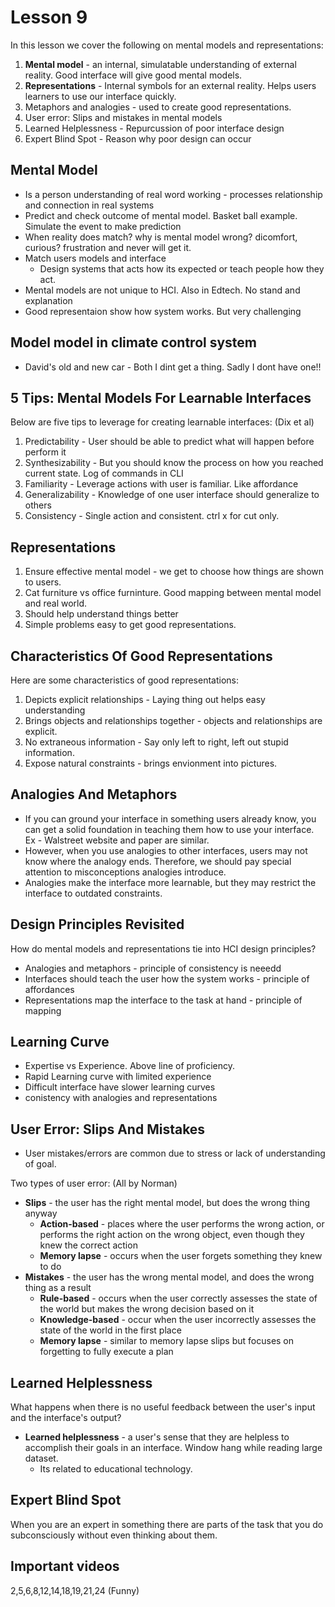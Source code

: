 # Lesson 9

In this lesson we cover the following on mental models and representations:

1. **Mental model** - an internal, simulatable understanding of external reality. Good interface will give good mental models.
2. **Representations** - Internal symbols for an external reality. Helps users learners to use our interface quickly.
3. Metaphors and analogies - used to create good representations.
4. User error: Slips and mistakes in mental models
5. Learned Helplessness - Repurcussion of poor interface design
6. Expert Blind Spot - Reason why poor design can occur


## Mental Model
- Is a person understanding of real word working - processes relationship and connection in real systems
- Predict and check outcome of mental model. Basket ball example. Simulate the event to make prediction
- When reality does match? why is mental model wrong? dicomfort, curious? frustration and never will get it.
- Match users models and interface
	* Design systems that acts how its expected or teach people how they act.	
- Mental models are not unique to HCI. Also in Edtech. No stand and explanation
- Good representaion show how system works. But very challenging

## Model model in climate control system
- David's old and new car - Both I dint get a thing. Sadly I dont have one!!

## 5 Tips: Mental Models For Learnable Interfaces

Below are five tips to leverage for creating learnable interfaces: (Dix et al)

1. Predictability - User should be able to predict what will happen before perform it
2. Synthesizability - But you should know the process on how you reached current state. Log of commands in CLI
3. Familiarity - Leverage actions with user is familiar. Like affordance
4. Generalizability - Knowledge of one user interface should generalize to others
5. Consistency - Single action and consistent. ctrl x for cut only.


## Representations

1. Ensure effective mental model - we get to choose how things are shown to users.
2. Cat furniture vs office furninture. Good mapping between mental model and real world.
3. Should help understand things better
4. Simple problems easy to get good representations.

## Characteristics Of Good Representations

Here are some characteristics of good representations:

1. Depicts explicit relationships - Laying thing out helps easy understanding
2. Brings objects and relationships together - objects and relationships are explicit.
3. No extraneous information - Say only left to right, left out stupid information.
4. Expose natural constraints - brings envionment into pictures.

## Analogies And Metaphors

- If you can ground your interface in something users already know, you can get a solid foundation in teaching them how to use your interface. Ex - Walstreet website and paper are similar.
- However, when you use analogies to other interfaces, users may not know where the analogy ends. Therefore, we should pay special attention to misconceptions analogies introduce.
- Analogies make the interface more learnable, but they may restrict the interface to outdated constraints.

## Design Principles Revisited

How do mental models and representations tie into HCI design principles?

- Analogies and metaphors - principle of consistency is neeedd
- Interfaces should teach the user how the system works - principle of affordances
- Representations map the interface to the task at hand - principle of mapping

## Learning Curve
- Expertise vs Experience. Above line of proficiency.
- Rapid Learning curve with limited experience
- Difficult interface have slower learning curves
- conistency with analogies and representations


## User Error: Slips And Mistakes

- User mistakes/errors are common due to stress or lack of understanding of goal.

Two types of user error: (All by Norman)

- **Slips** - the user has the right mental model, but does the wrong thing anyway
  - **Action-based** - places where the user performs the wrong action, or performs the right action on the wrong object, even though they knew the correct action
  - **Memory lapse** - occurs when the user forgets something they knew to do
- **Mistakes** - the user has the wrong mental model, and does the wrong thing as a result
  - **Rule-based** - occurs when the user correctly assesses the state of the world but makes the wrong decision based on it
  - **Knowledge-based** - occur when the user incorrectly assesses the state of the world in the first place
  - **Memory lapse** - similar to memory lapse slips but focuses on forgetting to fully execute a plan

## Learned Helplessness

What happens when there is no useful feedback between the user's input and the interface's output?

- **Learned helplessness** - a user's sense that they are helpless to accomplish their goals in an interface. Window hang while reading large dataset.
	- Its related to educational technology.

## Expert Blind Spot

When you are an expert in something there are parts of the task that you do subconsciously without even thinking about them.


## Important videos
2,5,6,8,12,14,18,19,21,24 (Funny)
